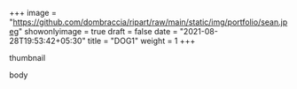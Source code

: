 +++
image = "https://github.com/dombraccia/ripart/raw/main/static/img/portfolio/sean.jpeg"
showonlyimage = true
draft = false
date = "2021-08-28T19:53:42+05:30"
title = "DOG1"
weight = 1
+++

thumbnail

<!--more-->

body

